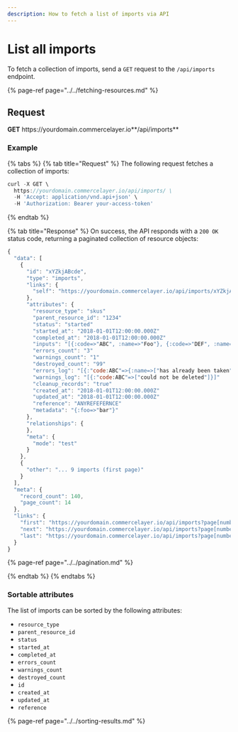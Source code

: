 ```yaml
---
description: How to fetch a list of imports via API
---
```


# List all imports

To fetch a collection of imports, send a `GET` request to the `/api/imports` endpoint.

{% page-ref page="../../fetching-resources.md" %}

## Request

**GET** https://<i></i>yourdomain.commercelayer.io**/api/imports**

### **Example**

{% tabs %}
{% tab title="Request" %}
The following request fetches a collection of imports:

```javascript
curl -X GET \
  https://yourdomain.commercelayer.io/api/imports/ \
  -H 'Accept: application/vnd.api+json' \
  -H 'Authorization: Bearer your-access-token'
```
{% endtab %}

{% tab title="Response" %}
On success, the API responds with a `200 OK` status code, returning a paginated collection of resource objects:

```javascript
{
  "data": [
    {
      "id": "xYZkjABcde",
      "type": "imports",
      "links": {
        "self": "https://yourdomain.commercelayer.io/api/imports/xYZkjABcde"
      },
      "attributes": {
        "resource_type": "skus"
        "parent_resource_id": "1234"
        "status": "started"
        "started_at": "2018-01-01T12:00:00.000Z"
        "completed_at": "2018-01-01T12:00:00.000Z"
        "inputs": "[{:code=>"ABC", :name=>"Foo"}, {:code=>"DEF", :name=>"Bar"}]"
        "errors_count": "3"
        "warnings_count": "1"
        "destroyed_count": "99"
        "errors_log": "[{:"code:ABC"=>{:name=>["has already been taken"]}}]"
        "warnings_log": "[{:"code:ABC"=>["could not be deleted"]}]"
        "cleanup_records": "true"
        "created_at": "2018-01-01T12:00:00.000Z"
        "updated_at": "2018-01-01T12:00:00.000Z"
        "reference": "ANYREFEFERNCE"
        "metadata": "{:foo=>"bar"}"
      },
      "relationships": {
      },
      "meta": {
        "mode": "test"
      }
    },
    {
      "other": "... 9 imports (first page)"
    }
  ],
  "meta": {
    "record_count": 140,
    "page_count": 14
  },
  "links": {
    "first": "https://yourdomain.commercelayer.io/api/imports?page[number]=1&page[size]=10",
    "next": "https://yourdomain.commercelayer.io/api/imports?page[number]=2&page[size]=10",
    "last": "https://yourdomain.commercelayer.io/api/imports?page[number]=14&page[size]=10"
  }
}
```

{% page-ref page="../../pagination.md" %}

{% endtab %}
{% endtabs %}

### Sortable attributes

The list of imports can be sorted by the following attributes:

* `resource_type`
* `parent_resource_id`
* `status`
* `started_at`
* `completed_at`
* `errors_count`
* `warnings_count`
* `destroyed_count`
* `id`
* `created_at`
* `updated_at`
* `reference`

{% page-ref page="../../sorting-results.md" %}
